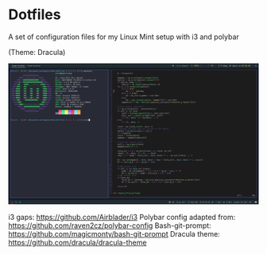 # Dotfiles

A set of configuration files for my Linux Mint setup with i3 and polybar

(Theme: Dracula)

![Screenshot](/screenshots/example.png "Screenshot of i3wm")

i3 gaps: https://github.com/Airblader/i3
Polybar config adapted from: https://github.com/raven2cz/polybar-config
Bash-git-prompt: https://github.com/magicmonty/bash-git-prompt
Dracula theme: https://github.com/dracula/dracula-theme
